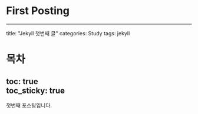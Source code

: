 # First Posting
---
title: "Jekyll 첫번째 글"
categories: Study
tags: jekyll

# 목차
toc: true  
toc_sticky: true 
---

첫번째 포스팅입니다. 
